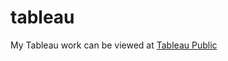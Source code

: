 # tableau

My Tableau work can be viewed at [Tableau Public](http://public.tableau.com/profile/amy.wang7283#!/vizhome/Tableaustory_2/Story1)
